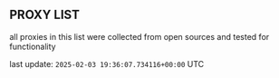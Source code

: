 ## PROXY LIST

all proxies in this list were collected from open sources and tested for functionality

last update: `2025-02-03 19:36:07.734116+00:00` UTC